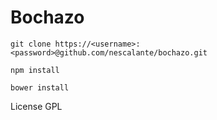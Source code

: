 ﻿# Bochazo

`git clone https://<username>:<password>@github.com/nescalante/bochazo.git`

`npm install`

`bower install`

License GPL
